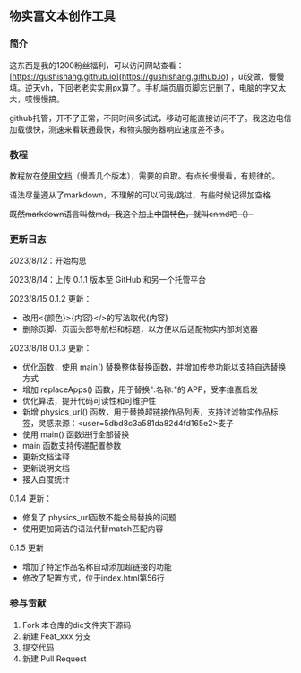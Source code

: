 ## 物实富文本创作工具

### 简介

这东西是我的1200粉丝福利，可以访问网站查看：[https://gushishang.github.io](https://gushishang.github.io) ，ui没做，慢慢填。逆天vh，下回老老实实用px算了。手机端页眉页脚忘记删了，电脑的字又太大，哎慢慢搞。

github托管，开不了正常，不同时间多试试，移动可能直接访问不了。我这边电信加载很快，测速来看联通最快，和物实服务器响应速度差不多。

### 教程

教程放在[使用文档](https://gitee.com/shang-yicheng/richtext/blob/master/help.md)（慢着几个版本），需要的自取。有点长慢慢看，有规律的。

语法尽量遵从了markdown，不理解的可以问我/跳过，有些时候记得加空格

~~既然markdown语言叫做md，我这个加上中国特色，就叫cnmd吧（）~~

### 更新日志

2023/8/12：开始构思

2023/8/14：上传 0.1.1 版本至 GitHub 和另一个托管平台

2023/8/15 0.1.2 更新：
- 改用<{颜色}>{内容}</>的写法取代<font color={颜色}>{内容}</font>
- 删除页脚、页面头部导航栏和标题，以方便以后适配物实内部浏览器

2023/8/18 0.1.3 更新：
- 优化函数，使用 main() 替换整体替换函数，并增加传参功能以支持自选替换方式
- 增加 replaceApps() 函数，用于替换":名称:"的 APP，受李维嘉启发
- 优化算法，提升代码可读性和可维护性
- 新增 physics_url() 函数，用于替换超链接作品列表，支持过滤物实作品标签，灵感来源：<user=5dbd8c3a581da82d4fd165e2>麦子</user>
- 使用 main() 函数进行全部替换
- main 函数支持传递配置参数
- 更新文档注释
- 更新说明文档
- 接入百度统计

0.1.4 更新：
- 修复了 physics_url函数不能全局替换的问题
- 使用更加简洁的语法代替match匹配内容

0.1.5 更新
- 增加了特定作品名称自动添加超链接的功能
- 修改了配置方式，位于index.html第56行

### 参与贡献
1.  Fork 本仓库的dic文件夹下源码
2.  新建 Feat_xxx 分支
3.  提交代码
4.  新建 Pull Request

